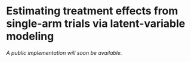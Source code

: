 # Estimating treatment effects from single-arm trials via latent-variable modeling

_A public implementation will soon be available._ 
